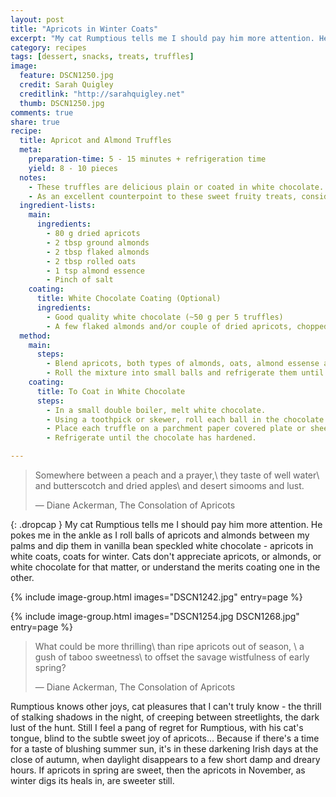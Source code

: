```yaml
---
layout: post
title: "Apricots in Winter Coats"
excerpt: "My cat Rumptious tells me I should pay him more attention. He pokes me in the ankle as I roll balls of apricot and almond between my palms and dip them in vanilla bean speckled white chocolate."
category: recipes
tags: [dessert, snacks, treats, truffles]
image:
  feature: DSCN1250.jpg
  credit: Sarah Quigley
  creditlink: "http://sarahquigley.net"
  thumb: DSCN1250.jpg
comments: true
share: true
recipe:
  title: Apricot and Almond Truffles
  meta:
    preparation-time: 5 - 15 minutes + refrigeration time
    yield: 8 - 10 pieces
  notes:
    - These truffles are delicious plain or coated in white chocolate. For vegans, omit the coating, or use a vegan white chocolate. To save on waste and make the process of coating the truffles as easy as possible, use a small deep container to melt the chocolate. These truffles are best stored in the refrigerator, and are at their best when served a little cold.
    - As an excellent counterpoint to these sweet fruity treats, consider preparing their [dark fudgy brethren](/recipes/date-nut-truffles/).
  ingredient-lists:
    main:
      ingredients:
        - 80 g dried apricots
        - 2 tbsp ground almonds
        - 2 tbsp flaked almonds
        - 2 tbsp rolled oats
        - 1 tsp almond essence
        - Pinch of salt
    coating:
      title: White Chocolate Coating (Optional)
      ingredients:
        - Good quality white chocolate (~50 g per 5 truffles)
        - A few flaked almonds and/or couple of dried apricots, chopped in small pieces (garnish)
  method:
    main:
      steps:
        - Blend apricots, both types of almonds, oats, almond essense and salt in a food processor until they form a ball with the consistency of a thick dough.
        - Roll the mixture into small balls and refrigerate them until firm.
    coating:
      title: To Coat in White Chocolate
      steps:
        - In a small double boiler, melt white chocolate.
        - Using a toothpick or skewer, roll each ball in the chocolate until it is thoroughly coated. Use a spoon to coat any hard to reach areas.
        - Place each truffle on a parchment paper covered plate or sheet pan, and garnish with a flaked almond or dried apricot piece.
        - Refrigerate until the chocolate has hardened.

---
```


> Somewhere between a peach and a prayer,\\
> they taste of well water\\
> and butterscotch and dried apples\\
> and desert simooms and lust.
>
> ― Diane Ackerman, The Consolation of Apricots

{: .dropcap }
My cat Rumptious tells me I should pay him more attention. He pokes me in the ankle as I roll balls of apricots and almonds between my palms and dip them in vanilla bean speckled white chocolate - apricots in white coats, coats for winter. Cats don't appreciate apricots, or almonds, or white chocolate for that matter, or understand the merits coating one in the other.

{% include image-group.html images="DSCN1242.jpg" entry=page %}

{% include image-group.html images="DSCN1254.jpg DSCN1268.jpg" entry=page %}

> What could be more thrilling\\
> than ripe apricots out of season, \\
> a gush of taboo sweetness\\
> to offset the savage wistfulness of early spring?
>
> ― Diane Ackerman, The Consolation of Apricots

Rumptious knows other joys, cat pleasures that I can't truly know - the thrill of stalking shadows in the night, of creeping between streetlights, the dark lust of the hunt. Still I feel a pang of regret for Rumptious, with his cat's tongue, blind to the subtle sweet joy of apricots... Because if there's a time for a taste of blushing summer sun, it's in these darkening Irish days at the close of autumn, when daylight disappears to a few short damp and dreary hours. If apricots in spring are sweet, then the apricots in November, as winter digs its heals in, are sweeter still.
